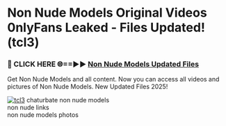 # Non Nude Models Original Videos 0nlyFans Leaked - Files Updated! (tcl3)

<h3>🔴 CLICK HERE 🌐==►► <a href="https://tinyurl.com/5h6xmrr3" rel="nofollow">Non Nude Models Updated Files</a></h3>

Get Non Nude Models and all content. Now you can access all videos and pictures of Non Nude Models. New Updated Files 2025!

[![tcl3](https://i.imgur.com/KVD873Z.gif)](https://tinyurl.com/5h6xmrr3)
chaturbate non nude models<br>
non nude links<br>
non nude models photos